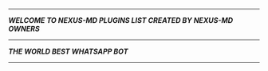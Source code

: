 -----------

***WELCOME TO NEXUS-MD PLUGINS LIST CREATED BY NEXUS-MD OWNERS***

-----------

***THE WORLD BEST WHATSAPP BOT***

----------
